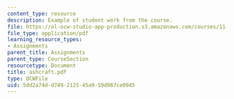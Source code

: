 ```yaml
---
content_type: resource
description: Example of student work from the course.
file: https://ol-ocw-studio-app-production.s3.amazonaws.com/courses/11-942-use-of-joint-fact-finding-in-science-intensive-policy-disputes-part-ii-spring-2004/5dd2a74dd749212545a959d967ce0945_ashcraft.pdf
file_type: application/pdf
learning_resource_types:
- Assignments
parent_title: Assignments
parent_type: CourseSection
resourcetype: Document
title: ashcraft.pdf
type: OCWFile
uid: 5dd2a74d-d749-2125-45a9-59d967ce0945
---
```

